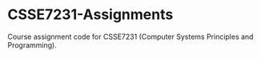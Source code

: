 # CSSE7231-Assignments
Course assignment code for CSSE7231 (Computer Systems Principles and Programming).
